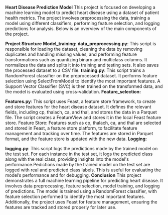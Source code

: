 **Heart Disease Prediction Model**
This project is focused on developing a machine learning model to predict heart disease using a dataset of patient health metrics. The project involves preprocessing the data, training a model using different classifiers, performing feature selection, and logging predictions for analysis. Below is an overview of the main components of the project.

**Project Structure**
  **Model_training:**
**data_preprocessing.py**: This script is responsible for loading the dataset, cleaning the data by removing duplicates and handling missing values, and performing feature transformations
such as quantizing binary and multiclass columns. It normalizes the data and splits it into training and testing sets. It also saves the processed dataset to a CSV file.
**training.py**: This script trains a RandomForest classifier on the preprocessed dataset. 
It performs feature selection using SelectFromModel to identify the most important features. 
A Support Vector Classifier (SVC) is then trained on the transformed data, and the model is evaluated using cross-validation.
  **Feature_selection:**

**Features.py**: This script uses Feast, a feature store framework, to create and store features for the heart disease dataset.
It defines the relevant fields, including cp, thalach, ca, and thal, and stores the data in a Parquet file. The script creates a FeatureView and stores it in the local Feast feature store.
Feature Store:
Features such as cp, thalach, ca, and thal are selected and stored in Feast, a feature store platform, to facilitate feature management and tracking over time.
The features are stored in Parquet format, and the feature store is updated with the new data.
  **Logging:**

**logging.py**: This script logs the predictions made by the trained model on the test set. For each instance in the test set, it logs the predicted class along with the real class, providing insights into
the model's performance.Pedictions made by the trained model on the test set are logged with real and predicted class labels. This is useful for evaluating the model’s performance and for debugging.
**Conclusion**
This project demonstrates a full machine learning pipeline for predicting heart disease. It involves data preprocessing, feature selection, model training, and logging of predictions.
The model is trained using a RandomForest classifier, with feature selection performed to identify the most important features. 
Additionally, the project uses Feast for feature management, ensuring the features are tracked and stored properly for later use.

